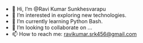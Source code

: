 - 👋 Hi, I’m @Ravi Kumar Sunkhesvarapu 
- 👀 I’m interested in exploring new technologies.  
- 🌱 I’m currently learning Python Bash.
- 💞️ I’m looking to collaborate on ...
- 📫 How to reach me: ravikumar.srk456@gmail.com

<!---
Ravi Kumar Sunkhesvarapu  is a ✨ particular ✨ repository because its `README.md` (this file) appears on your GitHub profile.
You can click the Preview link to take a look at your changes.
--->
